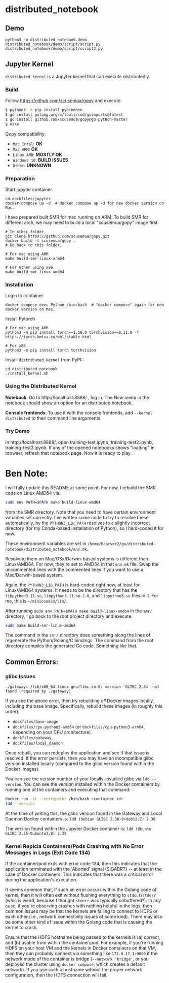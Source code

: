 # distributed_notebook

## Demo

    python3 -m distributed_notebook.demo distributed_notebook/demo/script/script.py distributed_notebook/demo/script/script2.py

## Jupyter Kernel

``distributed_kernel`` is a Jupyter kernel that can execute distributedly. 

### Build

Follow https://github.com/scusemua/gopy and execute:

~~~bash
$ python3 -m pip install pybindgen
$ go install golang.org/x/tools/cmd/goimports@latest
$ go install github.com/scusemua/gopy@go-python-master
$ make 
~~~

Gopy compatibility:

- `Mac Intel`: **OK**
- `Mac ARM`: **OK**
- `Linux AMD`: **MOSTLY OK**
- `Windows 10`: **BUILD ISSUES**
- `Other`: **UNKNOWN**

### Preparation

Start jupyter container.

    cd dockfiles/jupyter
    docker-compose up -d  # docker compose up -d for new docker version on Mac.

I have prepared built SMR for mac running on ARM. To build SMR for different arch, we may need to build a local "scusemua/gopy" image first.

    # In other folder.
    git clone https://github.com/scusemua/gopy.git
    docker build -t scusemua/gopy .
    # Go back to this folder.

    # For mac using ARM
    make build-smr-linux-arm64

    # For other using x86
    make build-smr-linux-amd64

### Installation

Login to container

    docker-compose exec Python /bin/bash  # "docker compose" again for new docker version on Mac.

Install Pytorch

    # For mac using ARM
    python3 -m pip install torch==1.10.0 torchvision==0.11.0 -f https://torch.kmtea.eu/whl/stable.html

    # For x86
    python3 -m pip install torch torchvision

Install ``distributed_kernel`` from PyPI::

    cd distributed-notebook
    ./install_kernel.sh

### Using the Distributed Kernel

**Notebook**: Go to http://localhost:8888/ , log in. The *New* menu in the notebook should show an option for an distributed notebook.

**Console frontends**: To use it with the console frontends, add ``--kernel distributed`` to
their command line arguments.

### Try Demo

In http://localhost:8888/, open training-test.ipynb, training-test2.ipynb, training-test3.ipynb. If any of the opened notebooks shows "loading" in browser, refresh that notebook page. Now it is ready to play.

# Ben Note:
I will fully update this README at some point. For now, I rebuild the SMR code on Linux AMD64 via:
``` sh
sudo env PATH=$PATH make build-linux-amd64
```
from the SMR directory. Note that you need to have certain environment variables set correctly. I've written some code to try to resolve these automatically, by the `PYTHON3_LIB_PATH` resolves to a slightly incorrect directory (for my Conda-based installation of Python), so I hard-coded it for now. 

These environment variables are set in `/home/bcarver2/go/distributed-notebook/distributed_notebook/env.mk`.

Resolving them on Mac/OSx/Darwin-based systems is different than Linux/AMD64. For now, they're set to AMD64 in that `env.mk` file. Swap the uncommented lines with the commented lines if you want to use a Mac/Darwin-based system.

Again, the `PYTHON3_LIB_PATH` is hard-coded right now, at least for Linux/AMD64 systems. It needs to be the directory that has the `libpython3.11.so`, `libpython3.11.so.1.0`, and `libpython3.so` files in it. For me, this is `~/miniconda3/lib/`. 

After running `sudo env PATH=$PATH make build-linux-amd64` in the `smr/` directory, I go back to the root project directory and execute:
``` sh
sudo make build-smr-linux-amd64
```

The command in the `smr/` directory does something along the lines of regenerate the Python/Golang/C bindings. The command from the root directory compiles the generated Go code. Something like that.

## Common Errors:

### glibc Issues
```
./gateway: /lib/x86_64-linux-gnu/libc.so.6: version `GLIBC_2.34' not found (required by ./gateway)
```

If you see the above error, then try rebuilding *all* Docker images locally, including the base image. Specifically, rebuild these images (in roughly this order):
- `dockfiles/base-image`
- `dockfiles/cpu-python3-amd64` (or `dockfiles/cpu-python3-arm64`, depending on your CPU architecture)
- `dockfiles/gateway`
- `dockfiles/local_daemon`

Once rebuilt, you can redeploy the application and see if that issue is resolved. If the error persists, then you may have an incompatible glibc version installed locally (compared to the glibc version found within the Docker images).

You can see the version number of your locally-installed glibc via `ldd --version`. You can see the version installed within the Docker containers by running one of the containers and executing that command:
``` sh
docker run -it --entrypoint /bin/bash <container id>
ldd --version
```

At the time of writing this, the glibc version found in the Gateway and Local Daemon Docker containers is: `ldd (Debian GLIBC 2.36-9+deb12u7) 2.36`

The version found within the Jupyter Docker container is: `ldd (Ubuntu GLIBC 2.35-0ubuntu3.8) 2.35`

### Kernel Replcia Containers/Pods Crashing with No Error Messages in Logs (Exit Code 134)

If the container/pod exits with error code 134, then this indicates that the application terminated with the 'Aborted' signal (SIGABRT) -- at least in the case of Docker containers. This indicates that there was a critical error during the application's execution. 

It seems common that, if such an error occurs within the Golang code of kernel, then it will often exit without flushing everything to `stdout`/`stderr` (whic is weird, because I thought `stderr` was typically unbuffered?). In any case, if you're observing crashes with nothing helpful in the logs, then common issues may be that the kernels are failing to connect to HDFS or each other (i.e., network connectivity issues of some kind). There may also be some other kind of issue within the Golang code that is causing the kernel to crash.

Ensure that the HDFS hostname being passed to the kernels is (a) correct, and (b) usable from within the container/pod. For example, if you're running HDFS on your host VM and the kernels in Docker containers on that VM, then they can probably connect via something like `172.0.17.1:9000` if the network mode of the container is bridge (`--network 'bridge'`, or you deployed the cluster using `docker compose`, which creates a default network). If you use such a hostname without the proper network configuration, then the HDFS connection will fail.